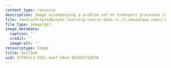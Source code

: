 ```yaml
---
content_type: resource
description: Image accompanying a problem set on transport processes in the environment.
file: /media/https%3A/open-learning-course-data-rc.s3.amazonaws.com/1-061-transport-processes-in-the-environment-fall-2008/37f0e2c3925cbaef94e399318f7d2676_Sol7Im8.gif
file_type: image/gif
image_metadata:
  caption: ''
  credit: ''
  image-alt: ''
resourcetype: Image
title: Sol7Im8
uid: 37f0e2c3-925c-baef-94e3-99318f7d2676
---
```

